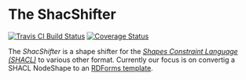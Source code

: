 # The ShacShifter

[![Travis CI Build Status](https://travis-ci.org/AKSW/ShacShifter.svg)](https://travis-ci.org/AKSW/ShacShifter/)
[![Coverage Status](https://coveralls.io/repos/github/AKSW/ShacShifter/badge.svg?branch=master)](https://coveralls.io/github/AKSW/ShacShifter?branch=master)

The *ShacShifter* is a shape shifter for the [*Shapes Constraint Language (SHACL)*](https://www.w3.org/TR/shacl/) to various other format.
Currently our focus is on convertig a SHACL NodeShape to an [RDForms template](http://rdforms.org/#!templateReference.md).

